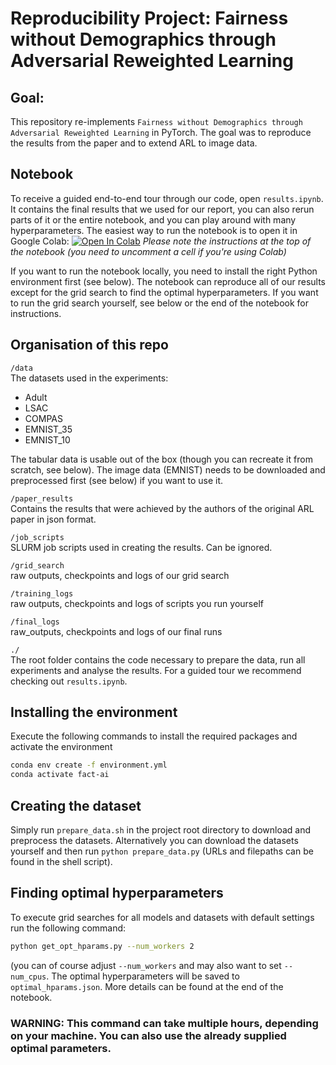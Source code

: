 # Reproducibility Project: Fairness without Demographics through Adversarial Reweighted Learning

## Goal:
This repository re-implements `Fairness without Demographics through Adversarial Reweighted Learning` in PyTorch. The goal was to reproduce the results from the paper and to extend ARL to image data.

## Notebook
 To receive a guided end-to-end tour through our code, open `results.ipynb`. It contains the final results
 that we used for our report, you can also rerun parts of it or the entire notebook, and you can play around
 with many hyperparameters. The easiest way to run the notebook is to open it in Google Colab:
 [![Open In Colab](https://colab.research.google.com/assets/colab-badge.svg)](https://colab.research.google.com/github/TomFrederik/fact-ai/blob/main/results.ipynb)
 *Please note the instructions at the top of the notebook (you need to uncomment a cell if you're using Colab)*

 If you want to run the notebook locally, you need to install the right Python environment first (see below). The notebook can reproduce
 all of our results except for the grid search to find the optimal hyperparameters. If you want to run the grid search yourself,
 see below or the end of the notebook for instructions.

## Organisation of this repo
`/data`  
The datasets used in the experiments:  
  - Adult  
  - LSAC  
  - COMPAS  
  - EMNIST_35
  - EMNIST_10
  
The tabular data is usable out of the box (though you can recreate it from scratch, see below). The image data (EMNIST) needs to be downloaded and preprocessed first (see below) if you want to use it.
  
`/paper_results`  
	Contains the results that were achieved by the authors of the original ARL paper in json format.  
  
`/job_scripts`  
	SLURM job scripts used in creating the results. Can be ignored.  
  
`/grid_search`  
	raw outputs, checkpoints and logs of our grid search  
  
`/training_logs`  
	raw outputs, checkpoints and logs of scripts you run yourself
  
`/final_logs`  
	raw_outputs, checkpoints and logs of our final runs
  
`./`  
	The root folder contains the code necessary to prepare the data, run all experiments and analyse the results. For a guided tour we recommend checking out `results.ipynb`.  
  
  
## Installing the environment
Execute the following commands to install the required packages and activate the environment  
```bash
conda env create -f environment.yml
conda activate fact-ai
```
  
## Creating the dataset
Simply run `prepare_data.sh` in the project root directory to download
and preprocess the datasets. Alternatively you can download the datasets
yourself and then run `python prepare_data.py` (URLs and filepaths
can be found in the shell script).


## Finding optimal hyperparameters
To execute grid searches for all models and datasets with default settings run the following command:
```bash
python get_opt_hparams.py --num_workers 2
```
(you can of course adjust `--num_workers` and may also want to set `--num_cpus`.
The optimal hyperparameters will be saved to `optimal_hparams.json`. More details can be found
at the end of the notebook.
### WARNING: This command can take multiple hours, depending on your machine. You can also use the already supplied optimal parameters.





